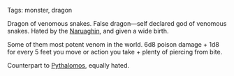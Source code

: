 Tags: monster, dragon

Dragon of venomous snakes. False dragon—self declared god of venomous snakes. Hated by the [Naruaghin](Naruaghin), and given a wide birth.

Some of them most potent venom in the world. 6d8 poison damage + 1d8 for every 5 feet you move or action you take + plenty of piercing from bite. 

Counterpart to [Pythalomos](Pythalomos), equally hated.